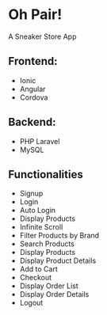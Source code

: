 # Oh Pair!
A Sneaker Store App

## Frontend:
- Ionic
- Angular
- Cordova

## Backend:
- PHP Laravel
- MySQL

## Functionalities

- Signup
- Login
- Auto Login
- Display Products
- Infinite Scroll
- Filter Products by Brand
- Search Products
- Display Products
- Display Product Details
- Add to Cart
- Checkout
- Display Order List
- Display Order Details
- Logout




